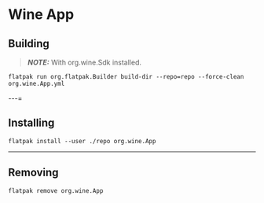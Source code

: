 # Wine App
## Building
> **_NOTE:_**  With org.wine.Sdk installed.
```console
flatpak run org.flatpak.Builder build-dir --repo=repo --force-clean org.wine.App.yml
```
---=
## Installing
```console
flatpak install --user ./repo org.wine.App
```
---
## Removing
```console
flatpak remove org.wine.App
```